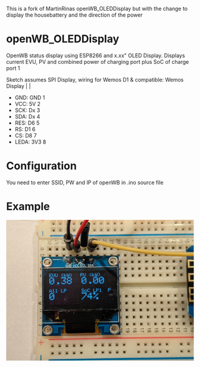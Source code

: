 This is a fork of MartinRinas openWB_OLEDDisplay
but with the change to display the housebattery and the direction of the power

# openWB_OLEDDisplay
OpenWB status display using ESP8266 and x.xx" OLED Display.
Displays current EVU, PV and combined power of charging port plus SoC of charge port 1

Sketch assumes SPI Display, wiring for Wemos D1 & compatible:
      Wemos   Display
        |        |
* GND: GND       1
* VCC:  5V       2
* SCK:  Dx    3
* SDA:  Dx    4
* RES:  D6       5
* RS:   D1       6
* CS:   D8       7
* LEDA: 3V3      8

# Configuration
You need to enter SSID, PW and IP of openWB in .ino source file

# Example
![Screenshot of Display](images/Display1.jpg)
